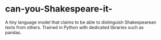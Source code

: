 # can-you-Shakespeare-it-
A tiny language model that claims to be able to distinguish Shakespearean texts from others. Trained in Python with dedicated libraries such as pandas.
